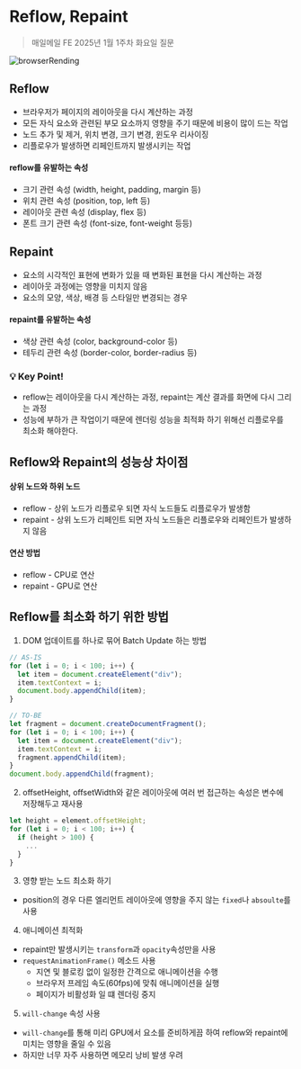 # Reflow, Repaint

> 매일메일 FE 2025년 1월 1주차 화요일 질문

![browserRending](https://github.com/user-attachments/assets/0f0a6f7a-ee0b-4943-aa23-da8db843634c)


## Reflow

- 브라우저가 페이지의 레이아웃을 다시 계산하는 과정
- 모든 자식 요소와 관련된 부모 요소까지 영향을 주기 때문에 비용이 많이 드는 작업
- 노드 추가 및 제거, 위치 변경, 크기 변경, 윈도우 리사이징
- 리플로우가 발생하면 리페인트까지 발생시키는 작업

#### reflow를 유발하는 속성

- 크기 관련 속성 (width, height, padding, margin 등)
- 위치 관련 속성 (position, top, left 등)
- 레이아웃 관련 속성 (display, flex 등)
- 폰트 크기 관련 속성 (font-size, font-weight 등등)

## Repaint

- 요소의 시각적인 표현에 변화가 있을 때 변화된 표현을 다시 계산하는 과정
- 레이아웃 과정에는 영향을 미치지 않음
- 요소의 모양, 색상, 배경 등 스타일만 변경되는 경우

#### repaint를 유발하는 속성

- 색상 관련 속성 (color, background-color 등)
- 테두리 관련 속성 (border-color, border-radius 등)

### 💡 Key Point!

- reflow는 레이아웃을 다시 계산하는 과정, repaint는 계산 결과를 화면에 다시 그리는 과정
- 성능에 부하가 큰 작업이기 때문에 렌더링 성능을 최적화 하기 위해선 리플로우를 최소화 해야한다.

## Reflow와 Repaint의 성능상 차이점

#### 상위 노드와 하위 노드

- reflow - 상위 노드가 리플로우 되면 자식 노드들도 리플로우가 발생함
- repaint - 상위 노드가 리페인트 되면 자식 노드들은 리플로우와 리페인트가 발생하지 않음

#### 연산 방법

- reflow - CPU로 연산
- repaint - GPU로 연산

## Reflow를 최소화 하기 위한 방법

1. DOM 업데이트를 하나로 묶어 Batch Update 하는 방법

```javascript
// AS-IS
for (let i = 0; i < 100; i++) {
  let item = document.createElement("div");
  item.textContext = i;
  document.body.appendChild(item);
}

// TO-BE
let fragment = document.createDocumentFragment();
for (let i = 0; i < 100; i++) {
  let item = document.createElement("div");
  item.textContext = i;
  fragment.appendChild(item);
}
document.body.appendChild(fragment);
```

2. offsetHeight, offsetWidth와 같은 레이아웃에 여러 번 접근하는 속성은 변수에 저장해두고 재사용

```javascript
let height = element.offsetHeight;
for (let i = 0; i < 100; i++) {
  if (height > 100) {
    ...
  }
}
```

3. 영향 받는 노드 최소화 하기

- position의 경우 다른 엘리먼트 레이아웃에 영향을 주지 않는 `fixed`나 `absoulte`를 사용

4. 애니메이션 최적화

- repaint만 발생시키는 `transform`과 `opacity`속성만을 사용
- `requestAnimationFrame()` 메소드 사용
  - 지연 및 블로킹 없이 일정한 간격으로 애니메이션을 수행
  - 브라우저 프레임 속도(60fps)에 맞춰 애니메이션을 실행
  - 페이지가 비활성화 일 떄 렌더링 중지

5. `will-change` 속성 사용

- `will-change`를 통해 미리 GPU에서 요소를 준비하게끔 하여 reflow와 repaint에 미치는 영향을 줄일 수 있음
- 하지만 너무 자주 사용하면 메모리 낭비 발생 우려

